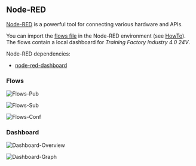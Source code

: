 ## Node-RED

[Node-RED](https://nodered.org/) is a powerful tool for connecting various hardware and APIs.

You can import the [flows file](flows_IOTpi2.json) in the Node-RED environment (see [HowTo](https://nodered.org/docs/user-guide/editor/workspace/import-export)).
The flows contain a local dashboard for *Training Factory Industry 4.0 24V*.

Node-RED dependencies:
  * [node-red-dashboard](https://flows.nodered.org/node/node-red-dashboard)


### Flows
![Flows-Pub](flows-pub.png)

![Flows-Sub](flows-sub.png)

![Flows-Conf](flows-conf.png)

### Dashboard
![Dashboard-Overview](dashboard-overview.png)

![Dashboard-Graph](dashboard-graph.png)
